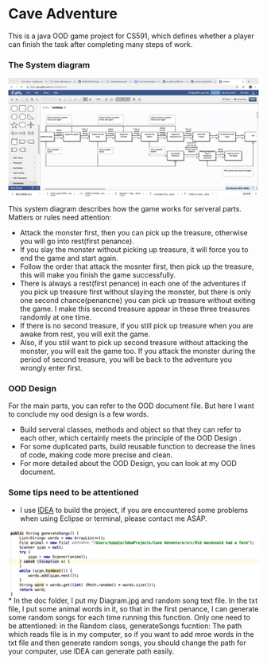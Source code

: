 # Cave Adventure
This is a java OOD game project for CS591, which defines whether a player can finish the task after completing many steps of work.

### The System diagram
<img align = center src = "https://github.com/xhyzzZ/CS591/blob/master/Cave%20Adventure/doc/Diagram.jpg">

This system diagram describes how the game works for serveral parts.
Matters or rules need attention:
* Attack the monster first, then you can pick up the treasure, otherwise you will go into rest(first penance).
* If you slay the monster without picking up treasure, it will force you to end the game and start again.
* Follow the order that attack the mosnter first, then pick up the treasure, this will make you finish the game successfully.
* There is always a rest(first penance) in each one of the adventures if you pick up treasure first without slaying the monster, but there is only one second chance(penancne) you can pick up treasure without exiting the game. I make this second treasure appear in these three treasures randomly at one time.
* If there is no second treasure, if you still pick up treasure when you are awake from rest, you will exit the game.
* Also, if you stiil want to pick up second treasure without attacking the monster, you will exit the game too. If you attack the monster during the period of second treasure, you will be back to the adventure you wrongly enter first.

### OOD Design
For the main parts, you can refer to the OOD document file. But here I want to conclude my ood design is a few words.
* Build serveral classes, methods and object so that they can refer to each other, which certainly meets the principle of the OOD Design .
* For some duplicated parts, build reusable function to decrease the lines of code, making code more precise and clean.
* For more detailed about the OOD Design, you can look at my OOD document.

### Some tips need to be attentioned
* I use [IDEA](https://www.jetbrains.com/idea/) to build the project, if you are encountered some problems when using Eclipse or terminal, please contact me ASAP.
<img align = center src = "https://github.com/xhyzzZ/CS591/blob/master/Cave%20Adventure/doc/porblem.jpg">
* In the doc folder, I put my Diagram.jpg and random song text file. In the txt file, I put some animal words in it, so that in the first penance, I can generate some random songs for each time running this function. Only one need to be attentioned: 
in the Random class, generateSongs fucntion:
The path which reads file is in my computer, so if you want to add mroe words in the txt file and then generate random songs, you should change the path for your computer, use IDEA can generate path easily. 




